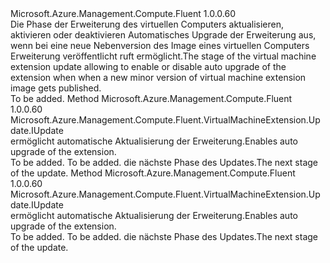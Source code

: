 <Type Name="IWithAutoUpgradeMinorVersion" FullName="Microsoft.Azure.Management.Compute.Fluent.VirtualMachineExtension.Update.IWithAutoUpgradeMinorVersion">
  <TypeSignature Language="C#" Value="public interface IWithAutoUpgradeMinorVersion" />
  <TypeSignature Language="ILAsm" Value=".class public interface auto ansi abstract IWithAutoUpgradeMinorVersion" />
  <TypeSignature Language="DocId" Value="T:Microsoft.Azure.Management.Compute.Fluent.VirtualMachineExtension.Update.IWithAutoUpgradeMinorVersion" />
  <TypeSignature Language="VB.NET" Value="Public Interface IWithAutoUpgradeMinorVersion" />
  <TypeSignature Language="F#" Value="type IWithAutoUpgradeMinorVersion = interface" />
  <AssemblyInfo>
    <AssemblyName>Microsoft.Azure.Management.Compute.Fluent</AssemblyName>
    <AssemblyVersion>1.0.0.60</AssemblyVersion>
  </AssemblyInfo>
  <Interfaces />
  <Docs>
    <summary>
            <span data-ttu-id="d78b3-101">Die Phase der Erweiterung des virtuellen Computers aktualisieren, aktivieren oder deaktivieren Automatisches Upgrade der Erweiterung aus, wenn bei eine neue Nebenversion des Image eines virtuellen Computers Erweiterung veröffentlicht ruft ermöglicht.</span><span class="sxs-lookup"><span data-stu-id="d78b3-101">The stage of the virtual machine extension update allowing to enable or disable auto upgrade of the extension when when a new minor version of virtual machine extension image gets published.</span></span>
            </summary>
    <remarks>To be added.</remarks>
  </Docs>
  <Members>
    <Member MemberName="WithMinorVersionAutoUpgrade">
      <MemberSignature Language="C#" Value="public Microsoft.Azure.Management.Compute.Fluent.VirtualMachineExtension.Update.IUpdate WithMinorVersionAutoUpgrade ();" />
      <MemberSignature Language="ILAsm" Value=".method public hidebysig newslot virtual instance class Microsoft.Azure.Management.Compute.Fluent.VirtualMachineExtension.Update.IUpdate WithMinorVersionAutoUpgrade() cil managed" />
      <MemberSignature Language="DocId" Value="M:Microsoft.Azure.Management.Compute.Fluent.VirtualMachineExtension.Update.IWithAutoUpgradeMinorVersion.WithMinorVersionAutoUpgrade" />
      <MemberSignature Language="VB.NET" Value="Public Function WithMinorVersionAutoUpgrade () As IUpdate" />
      <MemberSignature Language="F#" Value="abstract member WithMinorVersionAutoUpgrade : unit -&gt; Microsoft.Azure.Management.Compute.Fluent.VirtualMachineExtension.Update.IUpdate" Usage="iWithAutoUpgradeMinorVersion.WithMinorVersionAutoUpgrade " />
      <MemberType>Method</MemberType>
      <AssemblyInfo>
        <AssemblyName>Microsoft.Azure.Management.Compute.Fluent</AssemblyName>
        <AssemblyVersion>1.0.0.60</AssemblyVersion>
      </AssemblyInfo>
      <ReturnValue>
        <ReturnType>Microsoft.Azure.Management.Compute.Fluent.VirtualMachineExtension.Update.IUpdate</ReturnType>
      </ReturnValue>
      <Parameters />
      <Docs>
        <summary>
            <span data-ttu-id="d78b3-102">ermöglicht automatische Aktualisierung der Erweiterung.</span><span class="sxs-lookup"><span data-stu-id="d78b3-102">Enables auto upgrade of the extension.</span></span>
            </summary>
        <returns>To be added.</returns>
        <remarks>To be added.</remarks>
        <return><span data-ttu-id="d78b3-103">die nächste Phase des Updates.</span><span class="sxs-lookup"><span data-stu-id="d78b3-103">The next stage of the update.</span></span></return>
      </Docs>
    </Member>
    <Member MemberName="WithoutMinorVersionAutoUpgrade">
      <MemberSignature Language="C#" Value="public Microsoft.Azure.Management.Compute.Fluent.VirtualMachineExtension.Update.IUpdate WithoutMinorVersionAutoUpgrade ();" />
      <MemberSignature Language="ILAsm" Value=".method public hidebysig newslot virtual instance class Microsoft.Azure.Management.Compute.Fluent.VirtualMachineExtension.Update.IUpdate WithoutMinorVersionAutoUpgrade() cil managed" />
      <MemberSignature Language="DocId" Value="M:Microsoft.Azure.Management.Compute.Fluent.VirtualMachineExtension.Update.IWithAutoUpgradeMinorVersion.WithoutMinorVersionAutoUpgrade" />
      <MemberSignature Language="VB.NET" Value="Public Function WithoutMinorVersionAutoUpgrade () As IUpdate" />
      <MemberSignature Language="F#" Value="abstract member WithoutMinorVersionAutoUpgrade : unit -&gt; Microsoft.Azure.Management.Compute.Fluent.VirtualMachineExtension.Update.IUpdate" Usage="iWithAutoUpgradeMinorVersion.WithoutMinorVersionAutoUpgrade " />
      <MemberType>Method</MemberType>
      <AssemblyInfo>
        <AssemblyName>Microsoft.Azure.Management.Compute.Fluent</AssemblyName>
        <AssemblyVersion>1.0.0.60</AssemblyVersion>
      </AssemblyInfo>
      <ReturnValue>
        <ReturnType>Microsoft.Azure.Management.Compute.Fluent.VirtualMachineExtension.Update.IUpdate</ReturnType>
      </ReturnValue>
      <Parameters />
      <Docs>
        <summary>
            <span data-ttu-id="d78b3-104">ermöglicht automatische Aktualisierung der Erweiterung.</span><span class="sxs-lookup"><span data-stu-id="d78b3-104">Enables auto upgrade of the extension.</span></span>
            </summary>
        <returns>To be added.</returns>
        <remarks>To be added.</remarks>
        <return><span data-ttu-id="d78b3-105">die nächste Phase des Updates.</span><span class="sxs-lookup"><span data-stu-id="d78b3-105">The next stage of the update.</span></span></return>
      </Docs>
    </Member>
  </Members>
</Type>